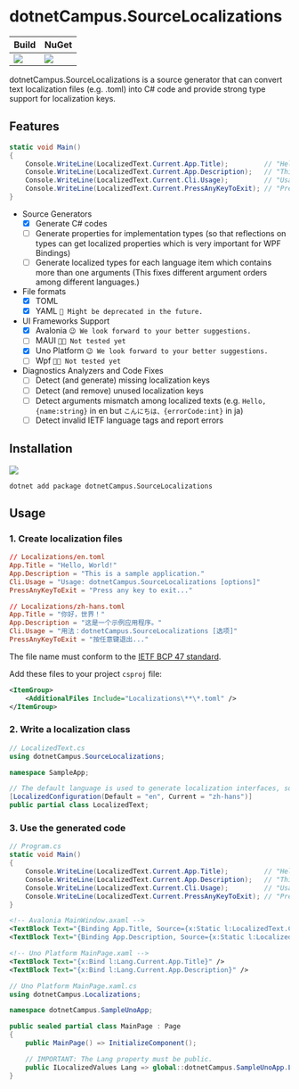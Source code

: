 # dotnetCampus.SourceLocalizations

| Build | NuGet |
|--|--|
|![](https://github.com/dotnet-campus/dotnetCampus.SourceLocalizations/workflows/.NET%20Core/badge.svg)|[![](https://img.shields.io/nuget/v/dotnetCampus.SourceLocalizations.svg)](https://www.nuget.org/packages/dotnetCampus.SourceLocalizations)|

dotnetCampus.SourceLocalizations is a source generator that can convert text localization files (e.g. .toml) into C# code and provide strong type support for localization keys.

## Features

```csharp
static void Main()
{
    Console.WriteLine(LocalizedText.Current.App.Title);         // "Hello, World!"
    Console.WriteLine(LocalizedText.Current.App.Description);   // "This is a sample application."
    Console.WriteLine(LocalizedText.Current.Cli.Usage);         // "Usage: dotnetCampus.SourceLocalizations [options]"
    Console.WriteLine(LocalizedText.Current.PressAnyKeyToExit); // "Press any key to exit..."
}
```

- Source Generators
    - [x] Generate C# codes
    - [ ] Generate properties for implementation types (so that reflections on types can get localized properties which is very important for WPF Bindings)
    - [ ] Generate localized types for each language item which contains more than one arguments (This fixes different argument orders among different languages.)
- File formats
    - [x] TOML
    - [x] YAML `🤡 Might be deprecated in the future.`
- UI Frameworks Support
    - [x] Avalonia      `😉 We look forward to your better suggestions.`
    - [ ] MAUI          `😶‍🌫️ Not tested yet`
    - [x] Uno Platform  `😉 We look forward to your better suggestions.`
    - [ ] Wpf           `😶‍🌫️ Not tested yet`
- Diagnostics Analyzers and Code Fixes
    - [ ] Detect (and generate) missing localization keys
    - [ ] Detect (and remove) unused localization keys
    - [ ] Detect arguments mismatch among localized texts (e.g. `Hello, {name:string}` in en but `こんにちは、{errorCode:int}` in ja)
    - [ ] Detect invalid IETF language tags and report errors

## Installation

[![](https://img.shields.io/nuget/v/dotnetCampus.SourceLocalizations.svg)](https://www.nuget.org/packages/dotnetCampus.SourceLocalizations)

```shell
dotnet add package dotnetCampus.SourceLocalizations
```

## Usage

### 1. Create localization files

```toml
// Localizations/en.toml
App.Title = "Hello, World!"
App.Description = "This is a sample application."
Cli.Usage = "Usage: dotnetCampus.SourceLocalizations [options]"
PressAnyKeyToExit = "Press any key to exit..."
```

```toml
// Localizations/zh-hans.toml
App.Title = "你好，世界！"
App.Description = "这是一个示例应用程序。"
Cli.Usage = "用法：dotnetCampus.SourceLocalizations [选项]"
PressAnyKeyToExit = "按任意键退出..."
```

The file name must conform to the [IETF BCP 47 standard](https://en.wikipedia.org/wiki/IETF_language_tag).

Add these files to your project `csproj` file:

```xml
<ItemGroup>
    <AdditionalFiles Include="Localizations\**\*.toml" />
</ItemGroup>
```

### 2. Write a localization class

```csharp
// LocalizedText.cs
using dotnetCampus.SourceLocalizations;

namespace SampleApp;

// The default language is used to generate localization interfaces, so it must be the most complete one.
[LocalizedConfiguration(Default = "en", Current = "zh-hans")]
public partial class LocalizedText;
```

### 3. Use the generated code

```csharp
// Program.cs
static void Main()
{
    Console.WriteLine(LocalizedText.Current.App.Title);         // "Hello, World!"
    Console.WriteLine(LocalizedText.Current.App.Description);   // "This is a sample application."
    Console.WriteLine(LocalizedText.Current.Cli.Usage);         // "Usage: dotnetCampus.SourceLocalizations [options]"
    Console.WriteLine(LocalizedText.Current.PressAnyKeyToExit); // "Press any key to exit..."
}
```

```xml
<!-- Avalonia MainWindow.axaml -->
<TextBlock Text="{Binding App.Title, Source={x:Static l:LocalizedText.Current}}" />
<TextBlock Text="{Binding App.Description, Source={x:Static l:LocalizedText.Current}}" />
```

```xml
<!-- Uno Platform MainPage.xaml -->
<TextBlock Text="{x:Bind l:Lang.Current.App.Title}" />
<TextBlock Text="{x:Bind l:Lang.Current.App.Description}" />
```

```csharp
// Uno Platform MainPage.xaml.cs
using dotnetCampus.Localizations;

namespace dotnetCampus.SampleUnoApp;

public sealed partial class MainPage : Page
{
    public MainPage() => InitializeComponent();

    // IMPORTANT: The Lang property must be public.
    public ILocalizedValues Lang => global::dotnetCampus.SampleUnoApp.Localizations.LocalizedText.Current;
}
```
